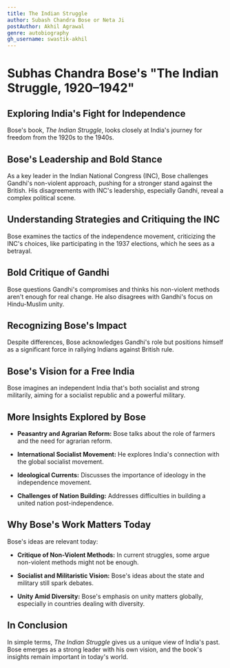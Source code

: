```yaml
---
title: The Indian Struggle
author: Subash Chandra Bose or Neta Ji
postAuthor: Akhil Agrawal
genre: autobiography
gh_username: swastik-akhil
---
```




# Subhas Chandra Bose's "The Indian Struggle, 1920–1942"

## Exploring India's Fight for Independence

Bose's book, *The Indian Struggle*, looks closely at India's journey for freedom from the 1920s to the 1940s.

## Bose's Leadership and Bold Stance

As a key leader in the Indian National Congress (INC), Bose challenges Gandhi's non-violent approach, pushing for a stronger stand against the British. His disagreements with INC's leadership, especially Gandhi, reveal a complex political scene.

## Understanding Strategies and Critiquing the INC

Bose examines the tactics of the independence movement, criticizing the INC's choices, like participating in the 1937 elections, which he sees as a betrayal.

## Bold Critique of Gandhi

Bose questions Gandhi's compromises and thinks his non-violent methods aren't enough for real change. He also disagrees with Gandhi's focus on Hindu-Muslim unity.

## Recognizing Bose's Impact

Despite differences, Bose acknowledges Gandhi's role but positions himself as a significant force in rallying Indians against British rule.

## Bose's Vision for a Free India

Bose imagines an independent India that's both socialist and strong militarily, aiming for a socialist republic and a powerful military.

## More Insights Explored by Bose

- **Peasantry and Agrarian Reform:** Bose talks about the role of farmers and the need for agrarian reform.
  
- **International Socialist Movement:** He explores India's connection with the global socialist movement.
  
- **Ideological Currents:** Discusses the importance of ideology in the independence movement.

- **Challenges of Nation Building:** Addresses difficulties in building a united nation post-independence.

## Why Bose's Work Matters Today

Bose's ideas are relevant today:

- **Critique of Non-Violent Methods:** In current struggles, some argue non-violent methods might not be enough.

- **Socialist and Militaristic Vision:** Bose's ideas about the state and military still spark debates.

- **Unity Amid Diversity:** Bose's emphasis on unity matters globally, especially in countries dealing with diversity.

## In Conclusion

In simple terms, *The Indian Struggle* gives us a unique view of India's past. Bose emerges as a strong leader with his own vision, and the book's insights remain important in today's world.